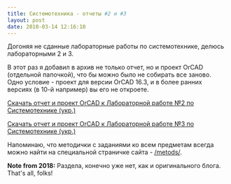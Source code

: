 ```yaml
---
title: Системотехника - отчеты #2 и #3
layout: post
date: 2010-03-14 12:16:10
---
```


Догоняя не сданные лабораторные работы по системотехнике, делюсь лабораторными 2 и 3.

В этот раз я добавил в архив не только отчет, но и проект OrCAD (отдельной папочкой), что бы можно было не собирать все заново. Одно условие - проект для версии OrCAD 16.3, и в более ранних версиях (в 10-й например) вы его не откроете.

[Скачать отчет и проект OrCAD к Лабораторной работе №2 по Системотехнике (укр.)](http://www.filekeeper.org/download/nattfodd/KST/Labs/KST2.rar)

[Скачать отчет и проект OrCAD к Лабораторной работе №3 по Системотехнике (укр.)](http://www.filekeeper.org/download/nattfodd/KST/Labs/KST3.rar)

Напоминаю, что методички с заданиями ко всем предметам всегда можно найти на специальной страничке сайта - [/metods/](/metods/).

**Note from 2018:** Раздела, конечно уже нет, как и оригинального блога. That's all, folks!
